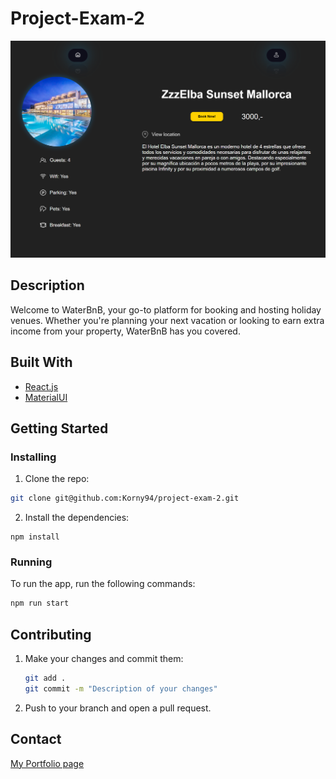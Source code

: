 # Project-Exam-2

![image](https://github.com/Korny94/project-exam-2/blob/main/src/assets/pe2Overview.png)

## Description

Welcome to WaterBnB, your go-to platform for booking and hosting holiday venues. Whether you're planning your next vacation or looking to earn extra income from your property, WaterBnB has you covered.

## Built With

- [React.js](https://reactjs.org/)
- [MaterialUI](https://mui.com/)

## Getting Started

### Installing

1. Clone the repo:

```bash
git clone git@github.com:Korny94/project-exam-2.git
```

2. Install the dependencies:

```
npm install
```

### Running

To run the app, run the following commands:

```bash
npm run start
```

## Contributing

1. Make your changes and commit them:

    ```bash
    git add .
    git commit -m "Description of your changes"
    ```

2. Push to your branch and open a pull request.

## Contact

[My Portfolio page](https://karlmagnusnokling.no)


